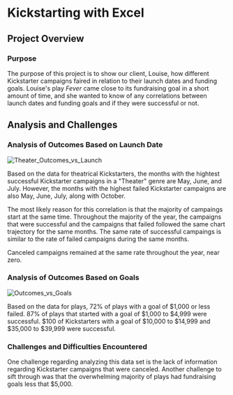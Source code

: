 # **Kickstarting with Excel**

## Project Overview

### Purpose
The purpose of this project is to show our client, Louise, how different Kickstarter campaigns faired in relation to their launch dates and funding goals.  Louise's play *Fever* came close to its fundraising goal in a short amount of time, and she wanted to know of any correlations between launch dates and funding goals and if they were successful or not.

## Analysis and Challenges

### Analysis of Outcomes Based on Launch Date

![Theater_Outcomes_vs_Launch](https://user-images.githubusercontent.com/99417460/158001966-cab91a5e-c6c6-443e-ac75-2d97732d9ce2.png)

Based on the data for theatrical Kickstarters, the months with the hightest successful Kickstarter campaigns in a "Theater" genre are May, June, and July.  However, the months with the highest failed Kickstarter campaigns are also May, June, July, along with October.  

The most likely reason for this correlation is that the majority of campaings start at the same time.  Throughout the majority of the year, the campaigns that were successful and the campaigns that failed followed the same chart trajectory for the same months.  The same rate of successful campaings is similar to the rate of failed campaigns during the same months.

Canceled campaigns remained at the same rate throughout the year, near zero.

### Analysis of Outcomes Based on Goals

![Outcomes_vs_Goals](https://user-images.githubusercontent.com/99417460/158002222-1b56a07a-73da-4c0e-9466-6dbd127e2d25.png)

Based on the data for plays, 72% of plays with a goal of $1,000 or less failed.  87% of plays that started with a goal of $1,000 to $4,999 were successful.  $100 of Kickstarters with a goal of $10,000 to $14,999 and $35,000 to $39,999 were successful.

### Challenges and Difficulties Encountered

One challenge regarding analyzing this data set is the lack of information regarding Kickstarter campaigns that were canceled.  Another challenge to sift through was that the overwhelming majority of plays had fundraising goals less that $5,000.  









